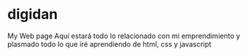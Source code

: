 # digidan
My Web page
Aquí estará todo lo relacionado con mi emprendimiento y plasmado todo lo que iré aprendiendo de html, css y javascript

